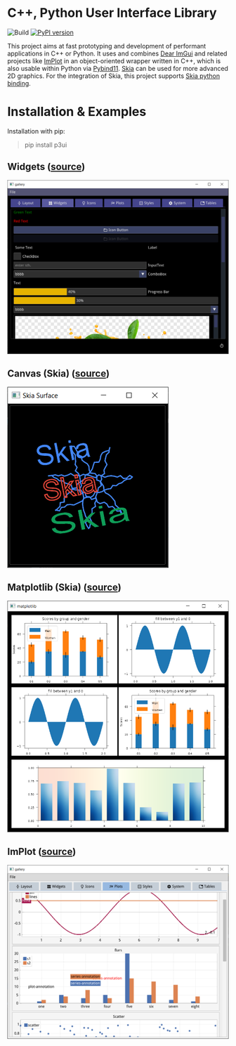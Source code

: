 # C++, Python User Interface Library
![Build](https://github.com/0lru/p3ui/workflows/Build/badge.svg)
[![PyPI version](https://badge.fury.io/py/p3ui.svg)](https://badge.fury.io/py/p3ui)

This project aims at fast prototyping and development of performant applications in C++ or Python. It uses and combines [Dear ImGui](https://github.com/ocornut/imgui) and related projects like [ImPlot](https://github.com/epezent/implot) in an object-oriented wrapper written in C++, which is also usable within Python via [Pybind11](https://github.com/pybind/pybind11).
[Skia](skia.org) can be used for more advanced 2D graphics. For the integration of Skia, this project supports [Skia python binding](https://github.com/kyamagu/skia-python).


#  Installation & Examples

Installation with pip:

> pip install p3ui

## Widgets ([source](python/gallery))

![widgets](https://raw.githubusercontent.com/0lru/p3ui/main/doc/widgets.png)

## Canvas (Skia) ([source](demos/canvas))
![widgets](https://raw.githubusercontent.com/0lru/p3ui/main/doc/skia_surface.png)

## Matplotlib (Skia) ([source](demos/matplotlib))
![matplotlib](https://raw.githubusercontent.com/0lru/p3ui/main/doc/matplotlib.png)

## ImPlot ([source](python/gallery))
![plots](https://raw.githubusercontent.com/0lru/p3ui/main/doc/plots.png)
